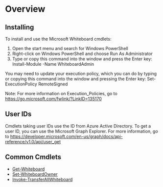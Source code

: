 # Overview

## Installing

To install and use the Microsoft Whiteboard cmdlets:

1. Open the start menu and search for Windows PowerShell
2. Right-click on Windows PowerShell and choose Run As Administrator
3. Type or copy this command into the window and press the Enter key: Install-Module -Name WhiteboardAdmin

You may need to update your execution policy, which you can do by typing or copying this command into the window and pressing the Enter key: Set-ExecutionPolicy RemoteSigned 

Note: For more information on Execution_Policies, go to https://go.microsoft.com/fwlink/?LinkID=135170

## User IDs

Cmdlets taking user IDs use the ID from Azure Active Directory. To get a user ID, you can use the Microsoft Graph Explorer. For more information, go to https://developer.microsoft.com/en-us/graph/docs/api-reference/v1.0/api/user_get

## Common Cmdlets

* [Get-Whiteboard](../whiteboard-ps/whiteboard/Get-Whiteboard.md)
* [Set-WhiteboardOwner](../whiteboard-ps/whiteboard/Set-WhiteboardOwner.md)
* [Invoke-TransferAllWhiteboard](../whiteboard-ps/whiteboard/Invoke-TransferAllWhiteboards.md)